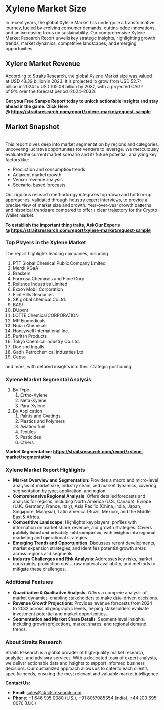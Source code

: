 <p>&nbsp;</p>
<h1>Xylene Market Size</h1>
<p>In recent years, the global&nbsp;Xylene Market&nbsp;has undergone a transformative journey, fueled by evolving consumer demands, cutting-edge innovations, and an increasing focus on sustainability. Our comprehensive&nbsp;Xylene Market Research Report unveils key strategic insights, highlighting growth trends, market dynamics, competitive landscapes, and emerging opportunities.</p>
<h2>Xylene Market Revenue</h2>
<p>According to&nbsp;Straits Research, the global Xylene Market size was valued at&nbsp;USD 48.39 billion&nbsp;in&nbsp;2023. It is projected&nbsp;to grow from&nbsp;USD 52.74 billion&nbsp;in&nbsp;2024&nbsp;to&nbsp;USD 105.08 billion&nbsp;by&nbsp;2032, with a projected CAGR of&nbsp;9%&nbsp;over the forecast period (2024&ndash;2032).</p>
<p><strong>Get your Free Sample Report today to unlock actionable insights and stay ahead in the game. Click Here @&nbsp;<a href="https://straitsresearch.com/report/xylene-market/request-sample">https://straitsresearch.com/report/xylene-market/request-sample</a></strong></p>
<h2>Market Snapshot</h2>
<p><br />This report dives deep into market segmentation by regions and categories, uncovering lucrative opportunities for vendors to leverage. We meticulously evaluate the current market scenario and its future potential, analyzing key factors like:</p>
<ul>
<li>Production and consumption trends</li>
<li>Adjacent market growth</li>
<li>Vendor revenue analysis</li>
<li>Scenario-based forecasts</li>
</ul>
<p>Our rigorous research methodology integrates top-down and bottom-up approaches, validated through industry expert interviews, to provide a precise view of market size and growth. Year-over-year growth patterns and historical trends are compared to offer a clear trajectory for the Crypto Wallet market.</p>
<p><strong>To establish the important thing traits, Ask Our Experts @&nbsp;<a href="https://straitsresearch.com/report/xylene-market/request-sample">https://straitsresearch.com/report/xylene-market/request-sample</a></strong></p>
<h3>Top Players in the&nbsp;Xylene Market&nbsp;</h3>
<p>The report highlights leading companies, including&nbsp;</p>
<ol>
<li>PTT Global Chemical Public Company Limited&nbsp;</li>
<li>Merck KGaA&nbsp;</li>
<li>Braskem&nbsp;</li>
<li>Formosa Chemicals and Fibre Corp&nbsp;</li>
<li>Reliance Industries Limited&nbsp;</li>
<li>Exxon Mobil Corporation&nbsp;</li>
<li>Flint Hills Resources&nbsp;</li>
<li>SK global chemical CoLtd.&nbsp;</li>
<li>BASF&nbsp;</li>
<li>DUpont&nbsp;</li>
<li>LOTTE Chemical CORPORATION&nbsp;</li>
<li>MP Biomedicals&nbsp;</li>
<li>Nutan Chemicals&nbsp;</li>
<li>Honeywell International Inc.&nbsp;</li>
<li>Puritan Products&nbsp;</li>
<li>Tokyo Chemical Industry Co. Ltd.&nbsp;</li>
<li>Doe and Ingalls&nbsp;</li>
<li>Gadiv Petrochemical Industries Ltd&nbsp;</li>
<li>Cepsa</li>
</ol>
<p>and more, with detailed insights into their strategic positioning.</p>
<h3>Xylene Market Segmental Analysis</h3>
<ol>
<li>By Type<br />
<ol>
<li>Ortho-Xylene</li>
<li>Meta-Xylene</li>
<li>Para-Xylene</li>
</ol>
</li>
<li>By Application<br />
<ol>
<li>Paints and Coatings</li>
<li>Plastics and Polymers</li>
<li>Aviation fuel</li>
<li>Textiles</li>
<li>Pesticides</li>
<li>Others</li>
</ol>
</li>
</ol>
<p><strong>Market Segmentation:&nbsp;<a href="https://straitsresearch.com/report/xylene-market/segmentation">https://straitsresearch.com/report/xylene-market/segmentation</a></strong></p>
<h3>Xylene Market Report Highlights</h3>
<ul>
<li><strong>Market Overview and Segmentation</strong>: Provides a macro and micro-level analysis of market size, industry chain, and market dynamics, covering segmentation by type, application, and region.</li>
<li><strong>Comprehensive Regional Analysis</strong>: Offers detailed forecasts and analysis for regions, including North America (U.S., Canada), Europe (U.K., Germany, France, Italy), Asia Pacific (China, India, Japan, Singapore, Malaysia), Latin America (Brazil, Mexico), and the Middle East &amp; Africa.</li>
<li><strong>Competitive Landscape</strong>: Highlights key players' profiles with information on market share, revenue, and growth strategies. Covers publicly listed and privately held companies, with insights into regional marketing and operational strategies.</li>
<li><strong>Emerging Trends and Opportunities</strong>: Discusses recent developments, market expansion strategies, and identifies potential growth areas across regions and segments.</li>
<li><strong>Industry Challenges and Risk Analysis</strong>: Addresses key risks, market constraints, production costs, raw material availability, and methods to mitigate these challenges.</li>
</ul>
<h3>Additional Features</h3>
<ul>
<li><strong>Quantitative &amp; Qualitative Analysis</strong>: Offers a complete analysis of market dynamics, enabling stakeholders to make data-driven decisions.</li>
<li><strong>Revenue Growth Projections</strong>: Provides revenue forecasts from&nbsp;2024 to&nbsp;2032 across all geographic levels, helping stakeholders evaluate investment potential and market opportunities.</li>
<li><strong>Segmentation and Market Share Details</strong>: Segment-level insights, including growth projections, market shares, and regional demand trends.</li>
</ul>
<h3>About Straits Research</h3>
<p>Straits Research is a global provider of high-quality market research, analytics, and advisory services. With a dedicated team of expert analysts, we deliver actionable data and insights to support informed business decisions. Our customized approach allows us to cater to each client&rsquo;s specific needs, ensuring the most relevant and valuable market intelligence.</p>
<p><strong>Contact Us:</strong></p>
<ul>
<li><strong>Email</strong>: <a href="mailto:sales@straitsresearch.com">sales@straitsresearch.com</a></li>
<li><strong>Phone</strong>: +1 646 905 0080 (U.S.), +91 8087085354 (India), +44 203 695 0070 (U.K.)</li>
</ul>
<p>&nbsp;</p>

